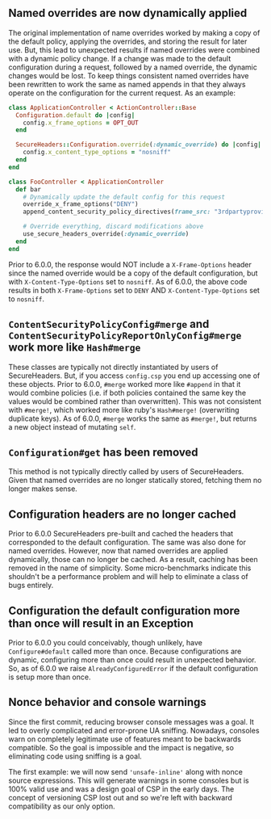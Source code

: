 ## Named overrides are now dynamically applied

The original implementation of name overrides worked by making a copy of the default policy, applying the overrides, and storing the result for later use. But, this lead to unexpected results if named overrides were combined with a dynamic policy change. If a change was made to the default configuration during a request, followed by a named override, the dynamic changes would be lost. To keep things consistent named overrides have been rewritten to work the same as named appends in that they always operate on the configuration for the current request. As an example:

```ruby
class ApplicationController < ActionController::Base
  Configuration.default do |config|
    config.x_frame_options = OPT_OUT
  end

  SecureHeaders::Configuration.override(:dynamic_override) do |config|
    config.x_content_type_options = "nosniff"
  end
end

class FooController < ApplicationController
  def bar
    # Dynamically update the default config for this request
    override_x_frame_options("DENY")
    append_content_security_policy_directives(frame_src: "3rdpartyprovider.com")

    # Override everything, discard modifications above
    use_secure_headers_override(:dynamic_override)
  end
end
```

Prior to 6.0.0, the response would NOT include a `X-Frame-Options` header since the named override would be a copy of the default configuration, but with `X-Content-Type-Options` set to `nosniff`. As of 6.0.0, the above code results in both `X-Frame-Options` set to `DENY` AND `X-Content-Type-Options` set to `nosniff`.

## `ContentSecurityPolicyConfig#merge` and `ContentSecurityPolicyReportOnlyConfig#merge` work more like `Hash#merge`

These classes are typically not directly instantiated by users of SecureHeaders. But, if you access `config.csp` you end up accessing one of these objects. Prior to 6.0.0, `#merge` worked more like `#append` in that it would combine policies (i.e. if both policies contained the same key the values would be combined rather than overwritten). This was not consistent with `#merge!`, which worked more like ruby's `Hash#merge!` (overwriting duplicate keys). As of 6.0.0, `#merge` works the same as `#merge!`, but returns a new object instead of mutating `self`.

## `Configuration#get` has been removed

This method is not typically directly called by users of SecureHeaders. Given that named overrides are no longer statically stored, fetching them no longer makes sense.

## Configuration headers are no longer cached

Prior to 6.0.0 SecureHeaders pre-built and cached the headers that corresponded to the default configuration. The same was also done for named overrides. However, now that named overrides are applied dynamically, those can no longer be cached. As a result, caching has been removed in the name of simplicity. Some micro-benchmarks indicate this shouldn't be a performance problem and will help to eliminate a class of bugs entirely.

## Configuration the default configuration more than once will result in an Exception

Prior to 6.0.0 you could conceivably, though unlikely, have `Configure#default` called more than once. Because configurations are dynamic, configuring more than once could result in unexpected behavior. So, as of 6.0.0 we raise `AlreadyConfiguredError` if the default configuration is setup more than once.

## Nonce behavior and console warnings

Since the first commit, reducing browser console messages was a goal. It led to overly complicated and error-prone UA sniffing. Nowadays, consoles warn on completely legitimate use of features meant to be backwards compatible. So the goal is impossible and the impact is negative, so eliminating code using sniffing is a goal.

The first example: we will now send `'unsafe-inline'` along with nonce source expressions. This will generate warnings in some consoles but is 100% valid use and was a design goal of CSP in the early days. The concept of versioning CSP lost out and so we're left with backward compatibility as our only option.
